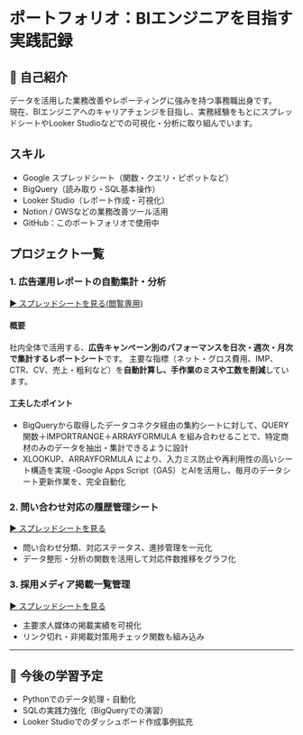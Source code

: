 # ポートフォリオ：BIエンジニアを目指す実践記録

## 🔰 自己紹介

データを活用した業務改善やレポーティングに強みを持つ事務職出身です。  
現在、BIエンジニアへのキャリアチェンジを目指し、実務経験をもとにスプレッドシートやLooker Studioなどでの可視化・分析に取り組んでいます。

## スキル

- Google スプレッドシート（関数・クエリ・ピボットなど）
- BigQuery（読み取り・SQL基本操作）
- Looker Studio（レポート作成・可視化）
- Notion / GWSなどの業務改善ツール活用
- GitHub：このポートフォリオで使用中

## プロジェクト一覧

### 1. 広告運用レポートの自動集計・分析
[▶ スプレッドシートを見る(閲覧専用)](https://docs.google.com/spreadsheets/d/1d1GF3-Cb-T35ocooElEliWLSJrUc1L1500kz25qQSRg/edit?gid=706257264#gid=706257264)

#### 概要
社内全体で活用する、**広告キャンペーン別のパフォーマンスを日次・週次・月次で集計するレポートシート**です。
主要な指標（ネット・グロス費用、IMP、CTR、CV、売上・粗利など）を**自動計算し、手作業のミスや工数を削減**しています。

#### 工夫したポイント
- BigQueryから取得したデータコネクタ経由の集約シートに対して、QUERY関数＋IMPORTRANGE＋ARRAYFORMULA を組み合わせることで、特定商材のみのデータを抽出・集計できるように設計
- XLOOKUP、ARRAYFORMULA により、入力ミス防止や再利用性の高いシート構造を実現
-Google Apps Script（GAS）とAIを活用し、毎月のデータシート更新作業を、完全自動化

### 2. 問い合わせ対応の履歴管理シート
[▶ スプレッドシートを見る](https://docs.google.com/spreadsheets/d/yyyyyyyyyy)

- 問い合わせ分類、対応ステータス、進捗管理を一元化
- データ整形・分析の関数を活用して対応件数推移をグラフ化

### 3. 採用メディア掲載一覧管理
[▶ スプレッドシートを見る](https://docs.google.com/spreadsheets/d/zzzzzzzzzz)

- 主要求人媒体の掲載実績を可視化
- リンク切れ・非掲載対策用チェック関数も組み込み

---

## 🚀 今後の学習予定

- Pythonでのデータ処理・自動化
- SQLの実践力強化（BigQueryでの演習）
- Looker Studioでのダッシュボード作成事例拡充

